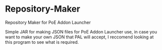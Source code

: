 # Repository-Maker
Repository Maker for PoE Addon Launcher

Simple JAR for making JSON files for PoE Addon Launcher use, in case you want to make your own JSON that PAL will accept, I reccomend looking at this program to see what is required.
